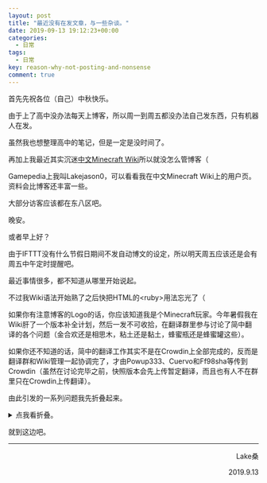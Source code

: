 ```yaml
---
layout: post
title: "最近没有在发文章，与一些杂谈。"
date: 2019-09-13 19:12:23+00:00
categories:
  - 日常
tags:
  - 日常
key: reason-why-not-posting-and-nonsense
comment: true
---
```

<p>首先先祝各位（自己）中秋快乐。</p>
<p>由于上了高中没办法每天上博客，所以周一到周五都没办法自己发东西，只有机器人在发。</p>
<p>虽然我也想整理高中的笔记，但是一定是没时间了。</p>
<p>再加上我最近其实沉迷<a href="https://minecraft-zh.gamepedia.com" target="_blank" rel="noopener">中文</a><a href="https://minecraft-zh.gamepedia.com" target="_blank" rel="noopener">Minecraft Wiki</a>所以就没怎么管博客（</p>
<p>Gamepedia上我叫Lakejason0，可以看看我在中文Minecraft Wiki上的用户页。资料会比博客还丰富一些。</p>
<p>大部分访客应该都在东八区吧。</p>
<p>晚安。</p>
<p>或者早上好？</p>
<p>由于IFTTT没有什么节假日期间不发自动博文的设定，所以明天周五应该还是会有周五中午定时提醒吧。</p>
<p>最近事情很多，都不知道从哪里开始说起。</p>
<p>不过我Wiki语法开始熟了之后快把HTML的&lt;ruby&gt;用法忘光了（</p>
<p>如果你有注意博客的Logo的话，你应该知道我是个Minecraft玩家。今年暑假我在Wiki肝了一个版本补全计划，然后一发不可收拾，在翻译群里参与讨论了简中翻译的各个问题（金合欢还是相思木，粘土还是黏土，蜂蜜瓶还是蜂蜜罐这些）。</p>
<p>如果你还不知道的话，简中的翻译工作其实不是在Crowdin上全部完成的，反而是翻译群和Wiki管理一起协调完了，才由Powup333、Cuervo和Ff98sha等传到Crowdin（虽然在讨论完毕之前，快照版本会先上传暂定翻译，而且也有人不在群里只在Crowdin上传翻译）。</p>
<p>由此引发的一系列问题我先折叠起来。</p>
<details>
<summary>点我看折叠。</summary>
<p>由于不在Crowdin上全部完成，有人怀疑以QQ群方式讨论没有在Crowdin上翻译的公开透明，再加上Angrydog001的Bot因一次错误就被直接撤掉Bot权限而与Pow敌对（由其他资料可得Angrydog001其实一开始与大家相处融洽且热爱Minecraft），Pow等慢慢被怀疑在搞专政。本人对此不做任何评价，但是保留自己在正常编辑和提议建议等受到他的阻碍时与其敌对的权利。现在译名决定机制正式纳入了社区意见，一定程度上说明了整个流程并没有蓄意搞专政的目的。</p>
</details>
<p>就到这边吧。</p>
<hr>
<!--more-->
<p style="text-align: right;">Lake桑</p>
<p style="text-align: right;">2019.9.13</p>